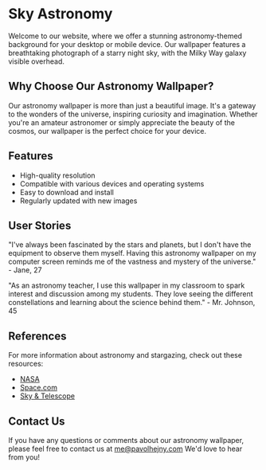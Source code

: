 <!--font:Poppins-->

# Sky Astronomy

Welcome to our website, where we offer a stunning astronomy-themed background for your desktop or mobile device. Our wallpaper features a breathtaking photograph of a starry night sky, with the Milky Way galaxy visible overhead.

## Why Choose Our Astronomy Wallpaper?

Our astronomy wallpaper is more than just a beautiful image. It's a gateway to the wonders of the universe, inspiring curiosity and imagination. Whether you're an amateur astronomer or simply appreciate the beauty of the cosmos, our wallpaper is the perfect choice for your device.

## Features

-   High-quality resolution
-   Compatible with various devices and operating systems
-   Easy to download and install
-   Regularly updated with new images

## User Stories

"I've always been fascinated by the stars and planets, but I don't have the equipment to observe them myself. Having this astronomy wallpaper on my computer screen reminds me of the vastness and mystery of the universe." - Jane, 27

"As an astronomy teacher, I use this wallpaper in my classroom to spark interest and discussion among my students. They love seeing the different constellations and learning about the science behind them." - Mr. Johnson, 45

## References

For more information about astronomy and stargazing, check out these resources:

-   [NASA](#)
-   [Space.com](#)
-   [Sky & Telescope](#)

## Contact Us

If you have any questions or comments about our astronomy wallpaper, please feel free to contact us at me@pavolhejny.com We'd love to hear from you!

<!--

Write me content for website with wallpaper which alt text is:

"A photograph of a starry night sky, with the Milky Way galaxy visible overhead."

The name/title of the page should not be 1:1 copy of the alt text but rather a real content of the website which is using this wallpaper.

- Use markdown format
- Start with heading
- Heading should be short and concise
- The content should look like a real website
- The website should not be about the wallpaper, wallpaper is just a related background
- Heading should be contain work "wallpaper" or "background"
- Include real sections like references, contact, user stories, etc. use things relevant to the page purpose.
- Feel free to use structure like headings, bullets, numbering, blockquotes, paragraphs, horizontal lines, etc.
- You can use formatting like bold or _italic_
- You can include UTF-8 emojis
- Links should be only #hash anchors (and you can refer to the document itself)
- Do not include images


---


# Explore the Wonders of the Night Sky with Our Astronomy Background

Welcome to our website, where we offer a stunning astronomy-themed background for your desktop or mobile device. Our wallpaper features a breathtaking photograph of a starry night sky, with the Milky Way galaxy visible overhead.

## Why Choose Our Astronomy Wallpaper?

Our astronomy wallpaper is more than just a beautiful image. It's a gateway to the wonders of the universe, inspiring curiosity and imagination. Whether you're an amateur astronomer or simply appreciate the beauty of the cosmos, our wallpaper is the perfect choice for your device.

## Features

- High-quality resolution
- Compatible with various devices and operating systems
- Easy to download and install
- Regularly updated with new images

## User Stories

"I've always been fascinated by the stars and planets, but I don't have the equipment to observe them myself. Having this astronomy wallpaper on my computer screen reminds me of the vastness and mystery of the universe." - Jane, 27

"As an astronomy teacher, I use this wallpaper in my classroom to spark interest and discussion among my students. They love seeing the different constellations and learning about the science behind them." - Mr. Johnson, 45

## References

For more information about astronomy and stargazing, check out these resources:

- [NASA](#)
- [Space.com](#)
- [Sky & Telescope](#)

## Contact Us

If you have any questions or comments about our astronomy wallpaper, please feel free to contact us at me@pavolhejny.com We'd love to hear from you!


---


Write me a Google font which is best fitting for the website.

Pick from the list:
- Roboto
- Cormorant Garamond
- Lato
- Montserrat
- Cinzel Decorative
- Futura
- Orbitron
- Poppins
- Cinzel
- Dancing Script
- Open Sans
- Lobster
- Inter
- IBM Plex Sans
- Playfair Display
- Exo 2
- Cabin
- Barlow Condensed
- Barlow Condensed
- Raleway
- Great Vibes
- Alegreya


Write just the font name nothing else.


---


Poppins

-->
